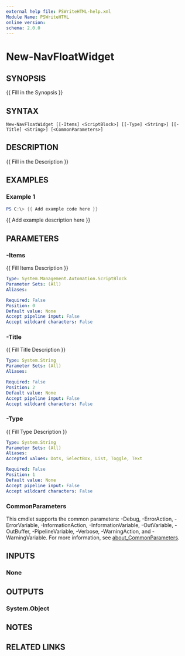 ```yaml
---
external help file: PSWriteHTML-help.xml
Module Name: PSWriteHTML
online version:
schema: 2.0.0
---
```


# New-NavFloatWidget

## SYNOPSIS
{{ Fill in the Synopsis }}

## SYNTAX

```
New-NavFloatWidget [[-Items] <ScriptBlock>] [[-Type] <String>] [[-Title] <String>] [<CommonParameters>]
```

## DESCRIPTION
{{ Fill in the Description }}

## EXAMPLES

### Example 1
```powershell
PS C:\> {{ Add example code here }}
```

{{ Add example description here }}

## PARAMETERS

### -Items
{{ Fill Items Description }}

```yaml
Type: System.Management.Automation.ScriptBlock
Parameter Sets: (All)
Aliases:

Required: False
Position: 0
Default value: None
Accept pipeline input: False
Accept wildcard characters: False
```

### -Title
{{ Fill Title Description }}

```yaml
Type: System.String
Parameter Sets: (All)
Aliases:

Required: False
Position: 2
Default value: None
Accept pipeline input: False
Accept wildcard characters: False
```

### -Type
{{ Fill Type Description }}

```yaml
Type: System.String
Parameter Sets: (All)
Aliases:
Accepted values: Dots, SelectBox, List, Toggle, Text

Required: False
Position: 1
Default value: None
Accept pipeline input: False
Accept wildcard characters: False
```

### CommonParameters
This cmdlet supports the common parameters: -Debug, -ErrorAction, -ErrorVariable, -InformationAction, -InformationVariable, -OutVariable, -OutBuffer, -PipelineVariable, -Verbose, -WarningAction, and -WarningVariable. For more information, see [about_CommonParameters](http://go.microsoft.com/fwlink/?LinkID=113216).

## INPUTS

### None

## OUTPUTS

### System.Object
## NOTES

## RELATED LINKS
